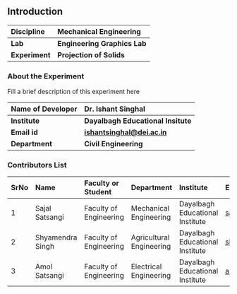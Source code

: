 ## Introduction


<b>Discipline | <b>Mechanical Engineering
:--|:--|
<b> Lab | <b> Engineering Graphics Lab
<b> Experiment|     <b> Projection of Solids

### About the Experiment 

Fill a brief description of this experiment here

<b>Name of Developer | <b> Dr. Ishant Singhal 
:--|:--|
<b> Institute | <b> Dayalbagh Educational Insitute
<b> Email id|     <b> ishantsinghal@dei.ac.in
<b> Department |  <b> Civil Engineering

### Contributors List

SrNo | Name | Faculty or Student | Department| Institute | Email id
:--|:--|:--|:--|:--|:--|
1 | Sajal Satsangi | Faculty of Engineering | Mechanical Engineering | Dayalbagh Educational Institute | sajalsatsangi2004@gmail.com
2 | Shyamendra Singh | Faculty of Engineering | Agricultural Engineering | Dayalbagh Educational Institute | shyamendra.me@gmail.com
3 | Amol Satsangi | Faculty of Engineering | Electrical Engineering | Dayalbagh Educational Institute | amolsatsangi02@gmail.com
